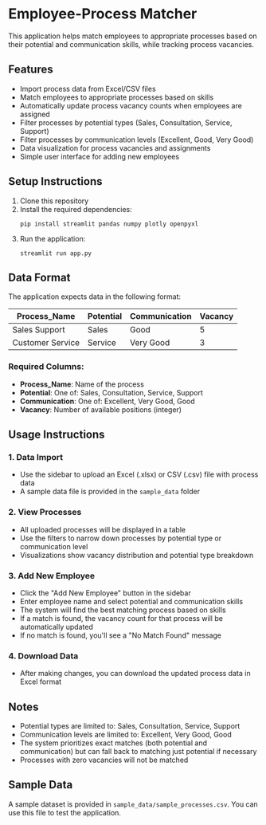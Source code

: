 # Employee-Process Matcher

This application helps match employees to appropriate processes based on their potential and communication skills, while tracking process vacancies.

## Features

- Import process data from Excel/CSV files
- Match employees to appropriate processes based on skills
- Automatically update process vacancy counts when employees are assigned
- Filter processes by potential types (Sales, Consultation, Service, Support)
- Filter processes by communication levels (Excellent, Good, Very Good)
- Data visualization for process vacancies and assignments
- Simple user interface for adding new employees

## Setup Instructions

1. Clone this repository
2. Install the required dependencies:
   ```
   pip install streamlit pandas numpy plotly openpyxl
   ```
3. Run the application:
   ```
   streamlit run app.py
   ```

## Data Format

The application expects data in the following format:

| Process_Name     | Potential    | Communication | Vacancy |
|------------------|--------------|--------------|---------|
| Sales Support    | Sales        | Good         | 5       |
| Customer Service | Service      | Very Good    | 3       |

### Required Columns:

- **Process_Name**: Name of the process
- **Potential**: One of: Sales, Consultation, Service, Support
- **Communication**: One of: Excellent, Very Good, Good
- **Vacancy**: Number of available positions (integer)

## Usage Instructions

### 1. Data Import

- Use the sidebar to upload an Excel (.xlsx) or CSV (.csv) file with process data
- A sample data file is provided in the `sample_data` folder

### 2. View Processes

- All uploaded processes will be displayed in a table
- Use the filters to narrow down processes by potential type or communication level
- Visualizations show vacancy distribution and potential type breakdown

### 3. Add New Employee

- Click the "Add New Employee" button in the sidebar
- Enter employee name and select potential and communication skills
- The system will find the best matching process based on skills
- If a match is found, the vacancy count for that process will be automatically updated
- If no match is found, you'll see a "No Match Found" message

### 4. Download Data

- After making changes, you can download the updated process data in Excel format

## Notes

- Potential types are limited to: Sales, Consultation, Service, Support
- Communication levels are limited to: Excellent, Very Good, Good
- The system prioritizes exact matches (both potential and communication) but can fall back to matching just potential if necessary
- Processes with zero vacancies will not be matched

## Sample Data

A sample dataset is provided in `sample_data/sample_processes.csv`. You can use this file to test the application.
